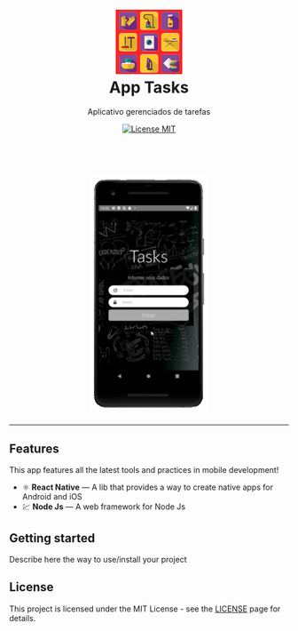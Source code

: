 <h1 align="center">
<br>
  <img src="https://github.com/diego-cardoso/tasks-frontend/blob/master/assets/logo.png" alt="logo" width="120">
<br>
App Tasks
</h1>

<p align="center">Aplicativo gerenciados de tarefas</p>

<p align="center">
  <a href="https://opensource.org/licenses/MIT">
    <img src="https://img.shields.io/badge/License-MIT-blue.svg" alt="License MIT">
  </a>
</p>

[//]: # (Add your gifs/images here:)
<h1 align="center">
<br>
  <img src="https://github.com/diego-cardoso/tasks-frontend/blob/master/App_Tasks.gif" alt="demo" height="425">
<br>
 </h1>
<hr />

## Features
[//]: # (Add the features of your project here:)
This app features all the latest tools and practices in mobile development!

- ⚛️ **React Native** — A lib that provides a way to create native apps for Android and iOS
- 💹 **Node Js** — A web framework for Node Js

## Getting started

Describe here the way to use/install your project


## License

This project is licensed under the MIT License - see the [LICENSE](https://opensource.org/licenses/MIT) page for details.

